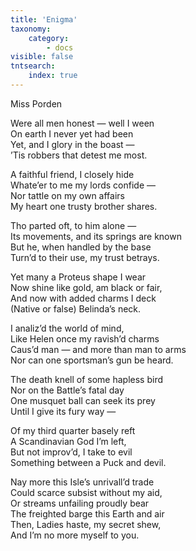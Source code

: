 ```yaml
---
title: 'Enigma'
taxonomy:
    category:
        - docs
visible: false
tntsearch:
    index: true
---
```


<div class="author">Miss Porden</div>  

Were all men honest — well I ween  
On earth I never yet had been  
Yet, and I glory in the boast —  
’Tis robbers that detest me most.  

A faithful friend, I closely hide  
Whate’er to me my lords confide —  
Nor tattle on my own affairs  
My heart one trusty brother shares.  

Tho parted oft, to him alone —  
Its movements, and its springs are known  
But he, when handled by the base  
Turn’d to their use, my trust betrays.  

Yet many a Proteus shape I wear  
Now shine like gold, am black or fair,  
And now with added charms I deck  
(Native or false) Belinda’s neck.  

I analiz’d the world of mind,  
Like Helen once my ravish’d charms  
Caus’d man — and more than man to arms  
Nor can one sportsman’s gun be heard.  

The death knell of some hapless bird  
Nor on the Battle’s fatal day  
One musquet ball can seek its prey  
Until I give its fury way —  

Of my third quarter basely reft  
A Scandinavian God I’m left,  
But not improv’d, I take to evil  
Something between a Puck and devil.  

Nay more this Isle’s unrivall’d trade  
Could scarce subsist without my aid,  
Or streams unfailing proudly bear  
The freighted barge this Earth and air  
Then, Ladies haste, my secret shew,  
And I’m no more myself to you.
